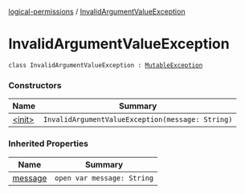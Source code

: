 [logical-permissions](../index.md) / [InvalidArgumentValueException](.)

# InvalidArgumentValueException

`class InvalidArgumentValueException : `[`MutableException`](../-mutable-exception/index.md)

### Constructors

| Name | Summary |
|---|---|
| [&lt;init&gt;](-init-.md) | `InvalidArgumentValueException(message: String)` |

### Inherited Properties

| Name | Summary |
|---|---|
| [message](../-mutable-exception/message.md) | `open var message: String` |
